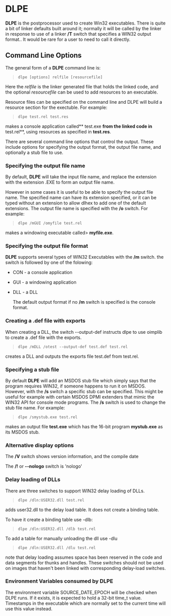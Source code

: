 # DLPE

 
 **DLPE** is the postprocessor used to create Win32 executables.  There is quite a bit of linker defaults built around it; normally it will be called by the linker in response to use of a linker **/T** switch that specifies a WIN32 output format..  It would be rare for a user to need to call it directly.


## Command Line Options
 

 The general form of a **DLPE** command line is:
 
>     dlpe [options] relfile [resourcefile]
 
 Here the  _relfile_ is the linker generated file that  holds the linked code, and the optional _resourcefile_ can be used to add resources to an executable.
 
 Resource files can be specified on the command line and DLPE will build a resource section for the exectuble.  For example:
 
>     dlpe test.rel test.res
 
 makes a console application called** test.exe **from the linked code in** test.rel**, using resources as specified in **test.res**.
 
 There are several command line options that control the output.  These include options for specifying the output format, the output file name, and optionally a stub file to use.


### Specifying the output file name
 

 
By default, **DLPE** will take the input file name, and replace the extension with the extension .EXE to form an output file 
name.
 
However in some cases it is useful to be able to specify the output file name.  The specified name can have its extension 
specified, or it can be typed without an extension to allow dlhex to add one of the default extensions.  The output file name 
is specified with the **/o** switch.  For example:     

>     dlpe /mGUI /omyfile test.rel
 
 makes a windowing executable called>      **myfile.exe**.

### Specifying the output file format

**DLPE** supports several types of WIN32 Executables with the **/m** switch.  the switch is followed by one of the folowing:
 
* CON - a console application
* GUI - a windowing application
* DLL - a DLL
   
  The default output format if no **/m** switch is specified is the console format.

### Creating a .def file with exports

When creating a DLL, the switch --output-def instructs dlpe to use oimplib to create a .def file with the exports.

>     dlpe /mDLL /otest --output-def test.def test.rel

creates a DLL and outputs the exports file test.def from test.rel.

### Specifying a stub file

By default **DLPE** will add an MSDOS stub file which simply says that the program requires WIN32, if someone happens to run it 
on MSDOS.  However, with the **/s** switch a specific stub can be specified.  This might be useful for example with certain 
MSDOS DPMI extenders that mimic the WIN32 API for console mode programs.  The **/s** switch is used to change the stub file 
name.  For example:
 
>     dlpe /smystub.exe test.rel
 
 makes an output file **test.exe** which has the 16-bit program **mystub.exe** as its MSDOS stub.

### Alternative display options

 The **/V** switch shows version information, and the compile date

 The **/!** or **--nologo** switch is 'nologo'

### Delay loading of DLLs

There are three switches to support WIN32 delay loading of DLLs.

>     dlpe /dln:USER32.dll test.rel

adds user32.dll to the delay load table.   It does not create a binding table.

To have it create a binding table use -dlb:

>     dlpe /dln:USER32.dll /dlb test.rel

To add a table for manually unloading the dll use -dlu

>     dlpe /dln:USER32.dll /dlu test.rel

note that delay loading assumes space has been reserved in the code and data segments for thunks and handles.   These
switches should not be used on images that haven't been linked with corresponding delay-load switches.

### Environment Variables consumed by DLPE

The environment variable SOURCE_DATE_EPOCH will be checked when DLPE runs.   If it exists, it is expected to hold a 32-bit time_t value.
Timestamps in the executable which are normally set to the current time will use this value instead.